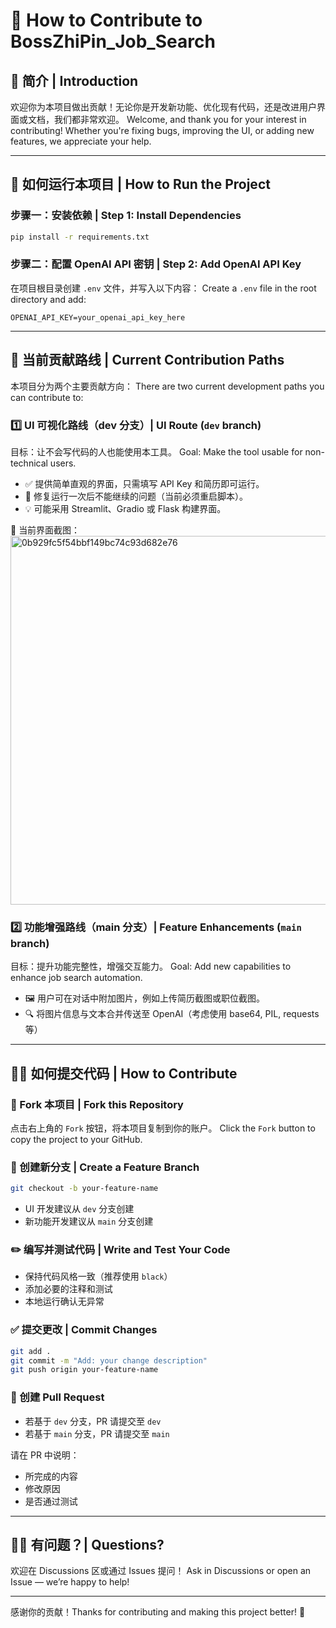 # 🤝 How to Contribute to BossZhiPin_Job_Search

## 🌟 简介 | Introduction
欢迎你为本项目做出贡献！无论你是开发新功能、优化现有代码，还是改进用户界面或文档，我们都非常欢迎。
Welcome, and thank you for your interest in contributing! Whether you're fixing bugs, improving the UI, or adding new features, we appreciate your help.

---

## 🚀 如何运行本项目 | How to Run the Project

### 步骤一：安装依赖 | Step 1: Install Dependencies
```bash
pip install -r requirements.txt
```

### 步骤二：配置 OpenAI API 密钥 | Step 2: Add OpenAI API Key
在项目根目录创建 `.env` 文件，并写入以下内容：
Create a `.env` file in the root directory and add:
```env
OPENAI_API_KEY=your_openai_api_key_here
```

---

## 🌱 当前贡献路线 | Current Contribution Paths

本项目分为两个主要贡献方向：
There are two current development paths you can contribute to:

### 1️⃣ UI 可视化路线（dev 分支）| UI Route (`dev` branch)
目标：让不会写代码的人也能使用本工具。
Goal: Make the tool usable for non-technical users.

- ✅ 提供简单直观的界面，只需填写 API Key 和简历即可运行。
- 🐛 修复运行一次后不能继续的问题（当前必须重启脚本）。
- 💡 可能采用 Streamlit、Gradio 或 Flask 构建界面。

📸 当前界面截图：
<img width="590" alt="0b929fc5f54bbf149bc74c93d682e76" src="https://github.com/user-attachments/assets/ba0658a7-4c0d-4651-8bef-2764ca1a34ea" />


### 2️⃣ 功能增强路线（main 分支）| Feature Enhancements (`main` branch)
目标：提升功能完整性，增强交互能力。
Goal: Add new capabilities to enhance job search automation.

- 🖼 用户可在对话中附加图片，例如上传简历截图或职位截图。
- 🔍 将图片信息与文本合并传送至 OpenAI（考虑使用 base64, PIL, requests 等）


---

## 🧑‍💻 如何提交代码 | How to Contribute

### 🔀 Fork 本项目 | Fork this Repository
点击右上角的 `Fork` 按钮，将本项目复制到你的账户。
Click the `Fork` button to copy the project to your GitHub.

### 📂 创建新分支 | Create a Feature Branch
```bash
git checkout -b your-feature-name
```
- UI 开发建议从 `dev` 分支创建
- 新功能开发建议从 `main` 分支创建

### ✏️ 编写并测试代码 | Write and Test Your Code
- 保持代码风格一致（推荐使用 `black`）
- 添加必要的注释和测试
- 本地运行确认无异常

### ✅ 提交更改 | Commit Changes
```bash
git add .
git commit -m "Add: your change description"
git push origin your-feature-name
```

### 📩 创建 Pull Request
- 若基于 `dev` 分支，PR 请提交至 `dev`
- 若基于 `main` 分支，PR 请提交至 `main`

请在 PR 中说明：
- 所完成的内容
- 修改原因
- 是否通过测试

---

## 🙋‍♂️ 有问题？| Questions?
欢迎在 Discussions 区或通过 Issues 提问！
Ask in Discussions or open an Issue — we’re happy to help!

---

感谢你的贡献！Thanks for contributing and making this project better! 🎉


